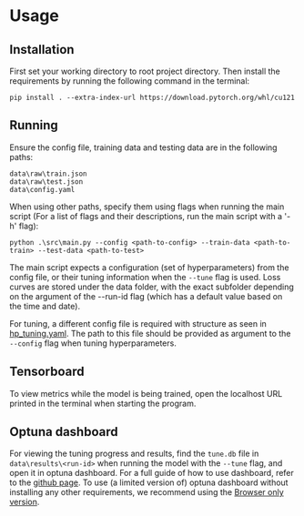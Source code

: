 # Usage

## Installation
First set your working directory to root project directory. Then 
install the requirements by running the following command in the terminal:

```
pip install . --extra-index-url https://download.pytorch.org/whl/cu121
```

## Running
Ensure the config file, training data and testing data are in the following paths:

```
data\raw\train.json
data\raw\test.json
data\config.yaml
```

When using other paths, specify them using flags when running the main script (For a list of flags and their 
descriptions, run the main script with a '-h' flag):

```
python .\src\main.py --config <path-to-config> --train-data <path-to-train> --test-data <path-to-test>
```


The main script expects a configuration (set of hyperparameters) from the config file, or their tuning information when 
the `--tune` flag is used. Loss curves are stored under the data folder, with the exact subfolder depending on the 
argument of the --run-id flag (which has a default value based on the time and date).  

For tuning, a different config file is required with structure as seen in [hp_tuning.yaml](data/hp_tuning.yaml). The 
path to this file should be provided as argument to the `--config` flag when tuning hyperparameters.

## Tensorboard
To view metrics while the model is being trained, open the localhost URL printed in the terminal when starting the 
program.

## Optuna dashboard
For viewing the tuning progress and results, find the `tune.db` file  in `data\results\<run-id>` when running the model 
with the `--tune` flag, and open it in optuna dashboard. For a full guide of how to use dashboard, refer to the 
[github page](https://github.com/optuna/optuna-dashboard). To use (a limited version of) optuna dashboard without 
installing any other requirements, we recommend using the 
[Browser only version](https://optuna.github.io/optuna-dashboard/). 